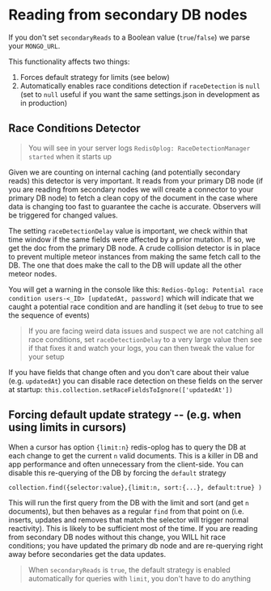 # Reading from secondary DB nodes

If you don't set `secondaryReads` to a Boolean value (`true`/`false`) we parse your `MONGO_URL`.

This functionality affects two things:

1. Forces default strategy for limits (see below)
2. Automatically enables race conditions detection if `raceDetection` is `null` (set to `null` useful if you want the
   same settings.json in development as in production)

## Race Conditions Detector

> You will see in your server logs `RedisOplog: RaceDetectionManager started` when it starts up

Given we are counting on internal caching (and potentially secondary reads) this detector is very important. It reads
from your primary DB node (if you are reading from secondary nodes we will create a connector to your primary DB node)
to fetch a clean copy of the document in the case where data is changing too fast to guarantee the cache is accurate.
Observers will be triggered for changed values.

The setting `raceDetectionDelay` value is important, we check within that time window if the same fields were affected
by a prior mutation. If so, we get the doc from the primary DB node. A crude collision detector is in place to prevent
multiple meteor instances from making the same fetch call to the DB. The one that does make the call to the DB will
update all the other meteor nodes.

You will get a warning in the console like
this: `Redios-Oplog: Potential race condition users-<_ID> [updatedAt, password]`
which will indicate that we caught a potential race condition and are handling it (set `debug` to true to see the
sequence of events)

> If you are facing weird data issues and suspect we are not catching all race conditions, set `raceDetectionDelay` to
> a very large value then see if that fixes it and watch your logs, you can then tweak the value for your setup

If you have fields that change often and you don't care about their value (e.g. `updatedAt`) you can disable race
detection on these fields on the server at startup: `this.collection.setRaceFieldsToIgnore(['updatedAt'])`

## Forcing default update strategy -- (e.g. when using limits in cursors)

When a cursor has option `{limit:n}` redis-oplog has to query the DB at each change to get the current `n` valid
documents. This is a killer in DB and app performance and often unnecessary from the client-side. You can disable this
re-querying of the DB by forcing the `default` strategy

`collection.find({selector:value},{limit:n, sort:{...}, default:true} )`

This will run the first query from the DB with the limit and sort (and get `n` documents), but then behaves as a regular
`find` from that point on (i.e. inserts, updates and removes that match the selector will trigger normal reactivity).
This is likely to be sufficient most of the time. If you are reading from secondary DB nodes without this change, you
WILL hit race conditions; you have updated the primary db node and are re-querying right away before secondaries get the
data updates.

> When `secondaryReads` is `true`, the default strategy is enabled automatically for queries with `limit`, you don't
> have to do anything
